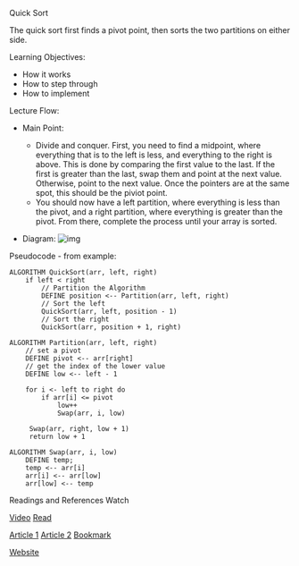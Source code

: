 Quick Sort

The quick sort first finds a pivot point, then sorts the two partitions on either side.

Learning Objectives:
* How it works
* How to step through
* How to implement

Lecture Flow:
* Main Point:
  * Divide and conquer. First, you need to find a midpoint, where everything that is to the left is less, and everything to the right is above. This is done by comparing the first value to the last. If the first is greater than the last, swap them and point at the next value. Otherwise, point to the next value. Once the pointers are at the same spot, this should be the piviot point.
  * You should now have a left partition, where everything is less than the pivot, and a right partition, where everything is greater than the pivot. From there, complete the process until your array is sorted.

* Diagram:
![img](https://i.imgur.com/Xi0ns4y.jpg)

Pseudocode - from example:

```
ALGORITHM QuickSort(arr, left, right)
    if left < right
        // Partition the Algorithm
        DEFINE position <-- Partition(arr, left, right)
        // Sort the left
        QuickSort(arr, left, position - 1)
        // Sort the right
        QuickSort(arr, position + 1, right)

ALGORITHM Partition(arr, left, right)
    // set a pivot
    DEFINE pivot <-- arr[right]
    // get the index of the lower value
    DEFINE low <-- left - 1

    for i <- left to right do
        if arr[i] <= pivot
            low++
            Swap(arr, i, low)
     
     Swap(arr, right, low + 1)
     return low + 1

ALGORITHM Swap(arr, i, low)
    DEFINE temp;
    temp <-- arr[i]
    arr[i] <-- arr[low]
    arr[low] <-- temp
```
Readings and References
Watch

[Video](https://www.youtube.com/watch?v=vxENKlcs2Tw)
[Read](https://www.khanacademy.org/computing/computer-science/algorithms/quick-sort/a/overview-of-quicksort)

[Article 1](https://www.careercup.com/question?id=2299)
[Article 2](http://me.dt.in.th/page/Quicksort/)
[Bookmark](https://www.hackerearth.com/practice/algorithms/sorting/quick-sort/visualize/)

[Website](https://algs4.cs.princeton.edu/23quicksort/)
